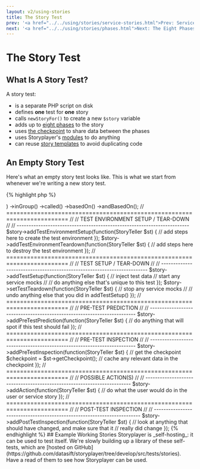 ```yaml
---
layout: v2/using-stories
title: The Story Test
prev: '<a href="../../using/stories/service-stories.html">Prev: Service Stories</a>'
next: '<a href="../../using/stories/phases.html">Next: The Eight Phases Of A Story Test</a>'
---
```


# The Story Test

## What Is A Story Test?

A story test:

* is a separate PHP script on disk
* defines __one__ test for __one__ story
* calls `newStoryFor()` to create a new `$story` variable
* adds up to [eight phases](phases.html) to the story
* uses [the checkpoint](the-checkpoint.html) to share data between the phases
* uses Storyplayer's [modules](../modules/index.html) to do anything
* can reuse [story templates](story-templates.html) to avoid duplicating code

## An Empty Story Test

Here's what an empty story test looks like.  This is what we start from whenever we're writing a new story test.

{% highlight php %}
<?php

use DataSift\Storyplayer\PlayerLib\StoryTeller;

// ========================================================================
//
// STORY DETAILS
//
// ------------------------------------------------------------------------

$story = newStoryFor(<story category>)
         ->inGroup(<story group>)
         ->called(<story name>)
         ->basedOn(<story template>)
         ->andBasedOn(<another story template>);

// ========================================================================
//
// TEST ENVIRONMENT SETUP / TEAR-DOWN
//
// ------------------------------------------------------------------------

$story->addTestEnvironmentSetup(function(StoryTeller $st) {
    // add steps here to create the test environment
});

$story->addTestEnvironmentTeardown(function(StoryTeller $st) {
    // add steps here to destroy the test environment
});

// ========================================================================
//
// TEST SETUP / TEAR-DOWN
//
// ------------------------------------------------------------------------

$story->addTestSetup(function(StoryTeller $st) {
    // inject test data
    // start any service mocks
    //
    // do anything else that's unique to this test
});

$story->setTestTeardown(function(StoryTeller $st) {
    // stop any service mocks
    //
    // undo anything else that you did in addTestSetup()
});

// ========================================================================
//
// PRE-TEST PREDICTION
//
// ------------------------------------------------------------------------

$story->addPreTestPrediction(function(StoryTeller $st) {
    // do anything that will spot if this test should fail
});

// ========================================================================
//
// PRE-TEST INSPECTION
//
// ------------------------------------------------------------------------

$story->addPreTestInspection(function(StoryTeller $st) {
    // get the checkpoint
    $checkpoint = $st->getCheckpoint();

    // cache any relevant data in the checkpoint
});

// ========================================================================
//
// POSSIBLE ACTION(S)
//
// ------------------------------------------------------------------------

$story->addAction(function(StoryTeller $st) {
    // do what the user would do in the user or service story
});

// ========================================================================
//
// POST-TEST INSPECTION
//
// ------------------------------------------------------------------------

$story->addPostTestInspection(function(StoryTeller $st) {
    // look at anything that should have changed, and make sure that it
    // really did change
});
{% endhighlight %}

## Example Working Stories

Storyplayer is _self-hosting_: it can be used to test itself.

We're slowly building up a library of these self-tests, which are [hosted on GitHub](https://github.com/datasift/storyplayer/tree/develop/src/tests/stories).  Have a read of them to see how Storyplayer can be used.